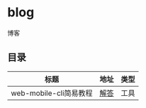 # blog
博客

## 目录
| 标题 | 地址 | 类型 |
|:---:|:---:|:---:|
| web-mobile-cli简易教程 | [解答](./2018-04-17/web-mobile-cli简易教程) | 工具 |
